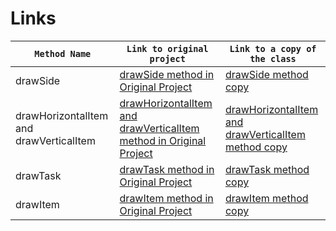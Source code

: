 # Links
| `Method Name` | `Link to original project`| `Link to a copy of the class`|
|---------------|---------------------------|------------------------------|
| drawSide  | <a href="https://github.com/jfree/jfreechart/blob/master/src/main/java/org/jfree/chart/plot/PiePlot3D.java"> drawSide method in Original Project</a > |<a href=""> drawSide method copy</a >|
|drawHorizontalItem and drawVerticalItem |<a href="https://github.com/jfree/jfreechart/blob/master/src/main/java/org/jfree/chart/renderer/category/BoxAndWhiskerRenderer.java"> drawHorizontalItem and drawVerticalItem method in Original Project</a > |<a href=""> drawHorizontalItem and drawVerticalItem method copy</a >|
|drawTask|<a href="https://github.com/jfree/jfreechart/blob/master/src/main/java/org/jfree/chart/renderer/category/GanttRenderer.java"> drawTask method in Original Project</a > |<a href=""> drawTask method copy</a >|
|drawItem|<a href="https://github.com/jfree/jfreechart/blob/master/src/main/java/org/jfree/chart/renderer/xy/StackedXYAreaRenderer2.java"> drawItem method in Original Project</a > |<a href=""> drawItem method copy</a >|

